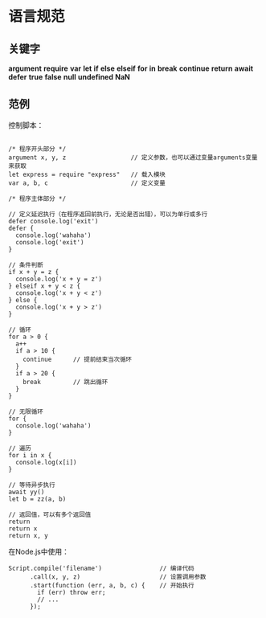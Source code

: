 语言规范
===============

## 关键字

__argument__
__require__
__var__
__let__
__if__
__else__
__elseif__
__for__
__in__
__break__
__continue__
__return__
__await__
__defer__
__true__
__false__
__null__
__undefined__
__NaN__


## 范例

控制脚本：

```

/* 程序开头部分 */
argument x, y, z                  // 定义参数，也可以通过变量arguments变量来获取
let express = require "express"   // 载入模块
var a, b, c                       // 定义变量

/* 程序主体部分 */

// 定义延迟执行（在程序返回前执行，无论是否出错），可以为单行或多行
defer console.log('exit')
defer {
  console.log('wahaha')
  console.log('exit')
}

// 条件判断
if x + y = z {
  console.log('x + y = z')
} elseif x + y < z {
  console.log('x + y < z')
} else {
  console.log('x + y > z')
}

// 循环
for a > 0 {
  a++
  if a > 10 {
    continue      // 提前结束当次循环
  }
  if a > 20 {
    break         // 跳出循环
  }
}

// 无限循环
for {
  console.log('wahaha')
}

// 遍历
for i in x {
  console.log(x[i])
}

// 等待异步执行
await yy()
let b = zz(a, b)

// 返回值，可以有多个返回值
return
return x
return x, y

```

在Node.js中使用：

```
Script.compile('filename')                // 编译代码
      .call(x, y, z)                      // 设置调用参数
      .start(function (err, a, b, c) {    // 开始执行
        if (err) throw err;
        // ...
      });
```